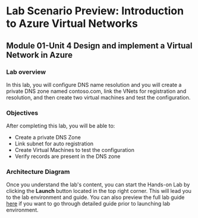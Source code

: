 # Lab Scenario Preview: Introduction to Azure Virtual Networks

## Module 01-Unit 4 Design and implement a Virtual Network in Azure

### Lab overview

In this lab, you will configure DNS name resolution and you will create a private DNS zone named contoso.com, link the VNets for registration and resolution, and then create two virtual machines and test the configuration.

### Objectives
  
After completing this lab, you will be able to:

- Create a private DNS Zone
- Link subnet for auto registration
- Create Virtual Machines to test the configuration
- Verify records are present in the DNS zone

### Architecture Diagram

Once you understand the lab's content, you can start the Hands-on Lab by clicking the **Launch** button located in the top right corner. This will lead you to the lab environment and guide. You can also preview the full lab guide [here](https://experience.cloudlabs.ai/#/labguidepreview/a97e28a0-1c77-4579-82b7-4d5543dbcda7) if you want to go through detailed guide prior to launching lab environment.


